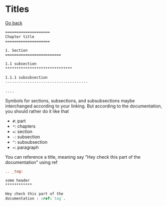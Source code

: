 # Titles

[Go back](..)

```rest
====================
Chapter title
====================

1. Section
=========================

1.1 subsection
******************************

1.1.1 subsubsection
-------------------------------------

....
```

Symbols for sections, subsections, and subsubsections
maybe interchanged according to your linking.
But according to the documentation, you should rather
do it like that

* ``#``: part
* ``*``: chapters
* ``=``: section
* ``-``: subsection
* ``^``: subsubsection
* ``»``: paragraph

You can reference a title, meaning say "Hey check
this part of the documentation" using ref

```rest
.. _tag:

some header
************

Hey check this part of the 
documentation : :ref:`tag`.
```